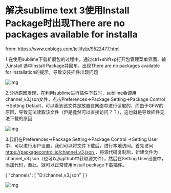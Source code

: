 

# 解决sublime text 3使用Install Package时出现There are no packages available for installa

from: https://www.cnblogs.com/jellify/p/9522477.html

1.在使用sublime下载扩展包的过程中，通过ctrl+shift+p打开包管理菜单界面，输入install 选中Install Package并回车，出现There are no packages available for installation的提示，导致安装插件出现问题

 ![img](https://gitee.com/jstone001/booknote/raw/master/jpgBed/5-1825333686.png)

  

2.分析原因发现，在利用sublime进行插件下载时，sublime会调用channel_v3.json文件，点击Preferences->Package Setting->Package Control ->Setting Default，可以看到该文件是放置在网络中进行读取的，而由于GFW的原因，导致无法读取该文件（但是竟然可以直接访问？？），这也就是导致插件无法下载的原因

 ![img](https://gitee.com/jstone001/booknote/raw/master/jpgBed/57-290150804.png)

  

3.我们在Preferences->Package Setting->Package Control ->Setting User 中，可以进行用户设置，我们可以将文件下载后，进行本地访问。首先访问[https://packagecontrol.io/channel_v3.json ](https://packagecontrol.io/channel_v3.json)，将源代码复制后，新建文件为channel_v3.json（也可以从github中获取源文件），然后在Setting User设置中，添加代码，至此，就可以正常使用install package下载插件。

{        "channels": [        "D:/channel_v3.json"    ] }


 ![img](https://gitee.com/jstone001/booknote/raw/master/jpgBed/7-2070942516.png)